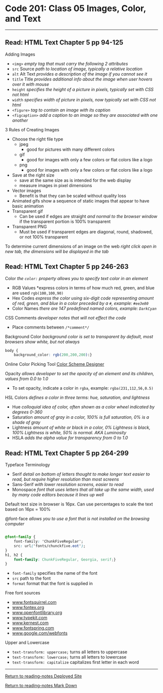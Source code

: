 # Code 201: Class 05 Images, Color, and Text

***

## Read: HTML Text Chapter 5 pp 94-125

Adding Images

- `<img>` *empty tag that must carry the following 2 attributes*
- `src` Source *path to location of image, typically a relative location*
- `alt` Alt Text *provides a description of the image if you cannot see it*
- `title` Title *provides additional info about the image when user hovers over it with mouse*
- `height` *specifies the height of a picture in pixels, typically set with CSS not html*
- `width` *specifies width of picture in pixels, now typically set with CSS not html*
- `<figure>` *tag to contain an image with its caption*
- `<figcaption>` *add a caption to an image so they are associated with one another*

3 Rules of Creating Images

- Choose the right file type
  - jpeg
    - good for pictures with many different colors
  - gif
    - good for images with only a few colors or flat colors like a logo
  - png
    - good for images with only a few colors or flat colors like a logo
- Save at the right size
  - save at the same size as is intended for the web display
  - measure images in pixel dimensions
- Vector images
  - Benefit is that they can be scaled without quality loss
- Animated gifs show a sequence of static images that appear to have basic animation
- Transparent gif
  - Can be used if edges are straight *and normal to the browser window* if the transparent portion is 100% transparent
- Transparent PNG 
  - Must be used if transparent edges are diagonal, round, shadowed, or not 100% transparent

To determine current dimensions of an image on the web *right click open in new tab, the dimensions will be displayed in the tab*

## Read: HTML Text Chapter 5 pp 246-263

Color *the `color:` property allows you to specify text color in an element*

- RGB Values *express colors in terms of how much red, green, and blue are used `rgb(100,100,90)`
- Hex Codes *express the color using six-digit code representing amount of red, green, and blue in a color preceded by a `#`, example: `#ee3e80`*
- Color Names *there are 147 predefined named colors, example: `DarkCyan`*

CSS Comments *developer notes that will not effect the code*

- Place comments between `/*comment*/`

Background Color *background color is set to transparent by default, most browsers show white, but not always*

``` css
body {
    background_color: rgb(200,200,200):}
```

Online Color Picking Tool
[Color Scheme Designer](https://colorschemedesigner.com/csd-3.5/)

Opacity *allows developer to set the opacity of an element and its children, values from 0.0 to 1.0*

- To set opacity, indicate a color in `rgba`, example: `rgba(231,112,56,0.5)`

HSL Colors *defines a color in three terms: hue, saturation, and lightness*

- Hue *colloquial idea of color, often shown as a color wheel indicated by degrees 0-360*
- Saturation *amount of gray in a color, 100% is full saturation, 0% is a shade of gray*
- Lightness *amount of white or black in a color, 0% Lightness is black, 100% Lightness is white, 50% is normal. AKA Luminosity*
- HSLA *adds the alpha value for transparency from 0 to 1.0*

## Read: HTML Text Chapter 5 pp 264-299

Typeface Terminology

- Serif *detail on bottom of letters thought to make longer text easier to read, but require higher resolution than most screens*
- Sans-Serif *with lower resolution screens, easier to read*
- Monospace *font that uses letters that all take up the same width, used by many code editors because it lines up well*

Default text size in browser is 16px. Can use percentages to scale the text based on 16px = 100%

@font-face *allows you to use a font that is not installed on the browsing computer*

```css

@font-family {
    font-family: 'ChunkFiveRegular';
    src: url('fonts/chunckfive.eot');
}
h1, h2 {
    font-family: ChunkFiveRegular, Georgia, serif;}
}

```

- `font-family` specifies the name of the font
- `src` path to the font
- `format` format that the font is supplied in

Free font sources

- www.fontsquirrel.com
- www.fontex.org
- www.openfontlibrary.org
- www.typekit.com
- www.kernest.com
- www.fontspring.com
- www.google.com/webfonts

Upper and Lowercase

- `text-transform: uppercase;` turns all letters to uppercase
- `text-transform: lowercase;` turns all letters to lowercase
- `text-transform: capitalize` capitalizes first letter in each word

***

[Return to reading-notes Deployed Site](https://simon-panek.github.io/reading-notes/)

[Return to reading-notes Mark Down](https://github.com/simon-panek/reading-notes)

